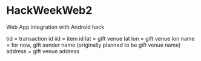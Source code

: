 # HackWeekWeb2
Web App integration with Android hack

tid = transaction id
iid = item id
lat = gift venue lat
lon = gift venue lon
name = for now, gift sender name (originally planned to be gift venue name)
address = gift venue address

